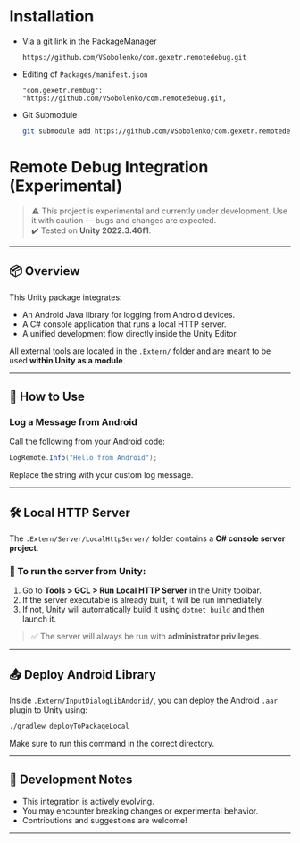 # Installation

- Via a git link in the PackageManager 
  ```
  https://github.com/VSobolenko/com.gexetr.remotedebug.git
  ```
- Editing of `Packages/manifest.json`
  ```
  "com.gexetr.rembug": "https://github.com/VSobolenko/com.remotedebug.git,
  ```
- Git Submodule
  ```sh
  git submodule add https://github.com/VSobolenko/com.gexetr.remotedebug Packages/com.gexetr.remotedebug
  ```
  
# Remote Debug Integration (Experimental)

> ⚠️ This project is experimental and currently under development. Use it with caution — bugs and changes are expected.  
> ✔️ Tested on **Unity 2022.3.46f1**.

---

## 📦 Overview

This Unity package integrates:

- An Android Java library for logging from Android devices.
- A C# console application that runs a local HTTP server.
- A unified development flow directly inside the Unity Editor.

All external tools are located in the `.Extern/` folder and are meant to be used **within Unity as a module**.

---

## 🚀 How to Use

### Log a Message from Android

Call the following from your Android code:
```csharp
LogRemote.Info("Hello from Android");
```

Replace the string with your custom log message.

---

## 🛠 Local HTTP Server

The `.Extern/Server/LocalHttpServer/` folder contains a **C# console server project**.

### 🧪 To run the server from Unity:

1. Go to **Tools > GCL > Run Local HTTP Server** in the Unity toolbar.
2. If the server executable is already built, it will be run immediately.
3. If not, Unity will automatically build it using `dotnet build` and then launch it.

> ✅ The server will always be run with **administrator privileges**.

---

## 📤 Deploy Android Library

Inside `.Extern/InputDialogLibAndorid/`, you can deploy the Android `.aar` plugin to Unity using:

```bash
./gradlew deployToPackageLocal
```

Make sure to run this command in the correct directory.

---

## 🧪 Development Notes

- This integration is actively evolving.
- You may encounter breaking changes or experimental behavior.
- Contributions and suggestions are welcome!

---
